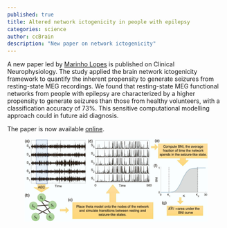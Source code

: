 ```yaml
---
published: true
title: Altered network ictogenicity in people with epilepsy
categories: science
author: ccBrain
description: "New paper on network ictogenicity"
---
```


A new paper led by [Marinho Lopes](/people/marinho_lopes) is published on Clinical Neurophysiology. The study applied the brain network ictogenicity framework to quantify the inherent propensity to generate seizures from resting-state MEG recordings. We found that resting-state MEG functional networks from people with epilepsy are characterized by a higher propensity to generate seizures than those from healthy volunteers, with a classification accuracy of 73%. This sensitive computational modelling approach could in future aid diagnosis.

The paper is now available [online](https://www.sciencedirect.com/science/article/pii/S1388245721000316).

<figure  class="center">
    <a href="/images/photo/equalChoices.png"><img src="/images/photo/bni_paper.jpg" alt=""></a>
</figure>
